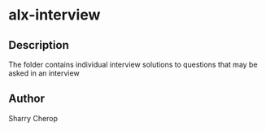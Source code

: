# alx-interview

## Description
The folder contains individual interview solutions to questions that may be asked in an interview

## Author 
Sharry Cherop

